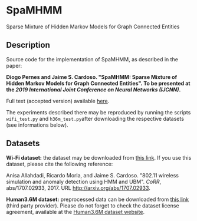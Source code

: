 # SpaMHMM
Sparse Mixture of Hidden Markov Models for Graph Connected Entities

## Description
Source code for the implementation of SpaMHMM, as described in the paper:

**Diogo Pernes and Jaime S. Cardoso. "SpaMHMM: Sparse Mixture of Hidden Markov Models for Graph Connected Entities". To be presented at the *2019 International Joint Conference on Neural Networks (IJCNN)*.**

Full text (accepted version) available [here](https://arxiv.org/abs/1904.00442).

The experiments described there may be reproduced by running the scripts ```wifi_test.py``` and ```h36m_test.py```after downloading the
respective datasets (see informations below).

## Datasets

**Wi-Fi dataset:** the dataset may be downloaded from [this link](https://drive.google.com/open?id=1IyK8lWvV9bDQ43ZT6a51lB9iPT9EtXt8). If you use this dataset, please cite the following reference:

Anisa Allahdadi, Ricardo Morla, and Jaime S. Cardoso. "802.11 wireless simulation and anomaly
detection using HMM and UBM". *CoRR*, abs/1707.02933, 2017. URL http://arxiv.org/abs/1707.02933.

**Human3.6M dataset:** preprocessed data can be downloaded from [this link](http://www.cs.stanford.edu/people/ashesh/h3.6m.zip) (third party provider). Please do not forget to check the dataset license agreement, available at the [Human3.6M dataset website](http://vision.imar.ro/human3.6m/description.php).
